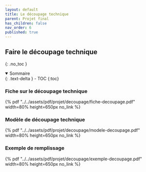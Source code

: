 ```yaml
---
layout: default
title: Le découpage technique
parent: Projet final
has_children: false
nav_order: 6
published: true
---
```

## Faire le découpage technique
{: .no_toc }

<details open markdown="block">
  <summary>
    Sommaire
  </summary>
  {: .text-delta }
- TOC
{:toc}
</details>

### Fiche sur le découpage technique

{% pdf "../../assets/pdf/projet/decoupage/fiche-decoupage.pdf" width=80% height=650px no_link %}

### Modèle de découpage technique

{% pdf "../../assets/pdf/projet/decoupage/modele-decoupage.pdf" width=80% height=650px no_link %}

### Exemple de remplissage

{% pdf "../../assets/pdf/projet/decoupage/exemple-decoupage.pdf" width=80% height=650px no_link %}